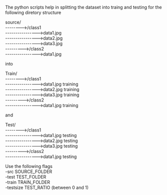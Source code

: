 The python scripts help in splitting the dataset into traing and testing for the following diretory structure

source/  
-------->/class1  
---------------->data1.jpg  
---------------->data2.jpg  
---------------->data3.jpg  
--------->/class2  
---------------->data1.jpg  
  
into   
  
Train/  
-------->/class1  
---------------->data1.jpg training  
---------------->data2.jpg training  
---------------->data3.jpg training  
--------->/class2  
---------------->data1.jpg training  
  
and  
  
Test/  
-------->/class1  
---------------->data1.jpg testing  
---------------->data2.jpg testing  
---------------->data3.jpg testing  
--------->/class2  
---------------->data1.jpg testing  
  
Use the following flags  
-src SOURCE_FOLDER  
-test TEST_FOLDER  
-train TRAIN_FOLDER  
-testsize TEST_RATIO (between 0 and 1)  